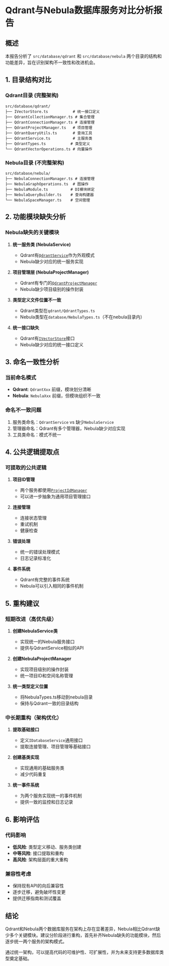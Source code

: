 # Qdrant与Nebula数据库服务对比分析报告

## 概述

本报告分析了 `src/database/qdrant` 和 `src/database/nebula` 两个目录的结构和功能差异，旨在识别架构不一致性和改进机会。

## 1. 目录结构对比

### Qdrant目录 (完整架构)
```
src/database/qdrant/
├── IVectorStore.ts           # 统一接口定义
├── QdrantCollectionManager.ts # 集合管理
├── QdrantConnectionManager.ts # 连接管理  
├── QdrantProjectManager.ts   # 项目管理
├── QdrantQueryUtils.ts       # 查询工具
├── QdrantService.ts          # 主服务类
├── QdrantTypes.ts           # 类型定义
└── QdrantVectorOperations.ts # 向量操作
```

### Nebula目录 (不完整架构)
```
src/database/nebula/
├── NebulaConnectionManager.ts # 连接管理
├── NebulaGraphOperations.ts  # 图操作
├── NebulaModule.ts          # DI模块绑定
├── NebulaQueryBuilder.ts    # 查询构建器
└── NebulaSpaceManager.ts    # 空间管理
```

## 2. 功能模块缺失分析

### Nebula缺失的关键模块

1. **统一服务类 (NebulaService)**
   - Qdrant有[`QdrantService`](../src/database/qdrant/QdrantService.ts:32)作为外观模式
   - Nebula缺少对应的统一服务实现

2. **项目管理层 (NebulaProjectManager)**
   - Qdrant有专门的[`QdrantProjectManager`](../src/database/qdrant/QdrantProjectManager.ts:46)
   - Nebula缺少项目级别的操作封装

3. **类型定义文件位置不一致**
   - Qdrant类型在`qdrant/QdrantTypes.ts`
   - Nebula类型在`database/NebulaTypes.ts`（不在nebula目录内）

4. **统一接口缺失**
   - Qdrant有[`IVectorStore`](../src/database/qdrant/IVectorStore.ts:54)接口
   - Nebula缺少对应的统一接口定义

## 3. 命名一致性分析

### 当前命名模式
- **Qdrant**: `QdrantXxx` 前缀，模块划分清晰
- **Nebula**: `NebulaXxx` 前缀，但模块组织不一致

### 命名不一致问题
1. 服务类命名：`QdrantService` vs 缺少`NebulaService`
2. 管理器命名：Qdrant有多个管理器，Nebula缺少对应实现
3. 工具类命名：模式不统一

## 4. 公共逻辑提取点

### 可提取的公共逻辑
1. **项目ID管理**
   - 两个服务都使用[`ProjectIdManager`](../src/database/ProjectIdManager.ts:9)
   - 可以进一步抽象为通用项目管理接口

2. **连接管理**
   - 连接状态管理
   - 重试机制
   - 健康检查

3. **错误处理**
   - 统一的错误处理模式
   - 日志记录标准化

4. **事件系统**
   - Qdrant有完整的事件系统
   - Nebula可以引入相同的事件机制

## 5. 重构建议

### 短期改进（高优先级）
1. **创建NebulaService类**
   - 实现统一的Nebula服务接口
   - 提供与QdrantService相似的API

2. **创建NebulaProjectManager**
   - 实现项目级别的操作封装
   - 统一项目ID和空间名称管理

3. **统一类型定义位置**
   - 将NebulaTypes.ts移动到nebula目录
   - 保持与Qdrant一致的目录结构

### 中长期重构（架构优化）
1. **提取基础接口**
   - 定义`IDatabaseService`通用接口
   - 提取连接管理、项目管理等基础接口

2. **创建基类实现**
   - 实现通用的基础服务类
   - 减少代码重复

3. **统一事件系统**
   - 为两个服务实现统一的事件机制
   - 提供一致的监控和日志记录

## 6. 影响评估

### 代码影响
- **低风险**: 类型定义移动、服务类创建
- **中等风险**: 接口提取和重构
- **高风险**: 架构层面的重大重构

### 兼容性考虑
- 保持现有API的向后兼容性
- 逐步迁移，避免破坏性变更
- 提供迁移指南和测试覆盖

## 结论

Qdrant和Nebula两个数据库服务在架构上存在显著差异，Nebula相比Qdrant缺少多个关键模块。建议分阶段进行重构，首先补齐Nebula缺失的功能模块，然后逐步统一两个服务的架构模式。

通过统一架构，可以提高代码的可维护性、可扩展性，并为未来支持更多数据库类型奠定基础。